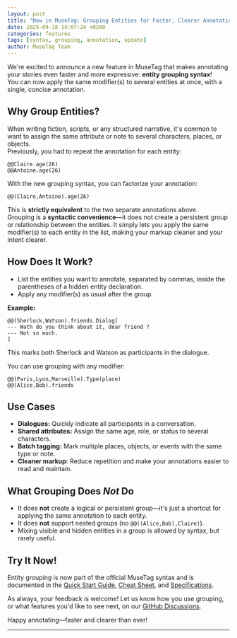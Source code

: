 ```yaml
---
layout: post
title: "New in MuseTag: Grouping Entities for Faster, Clearer Annotation"
date: 2025-09-18 14:07:24 +0200
categories: features
tags: [syntax, grouping, annotation, update]
author: MuseTag Team
---
```


We're excited to announce a new feature in MuseTag that makes annotating your stories even faster and more expressive: **entity grouping syntax**!  
You can now apply the same modifier(s) to several entities at once, with a single, concise annotation.

## Why Group Entities?

When writing fiction, scripts, or any structured narrative, it's common to want to assign the same attribute or note to several characters, places, or objects.  
Previously, you had to repeat the annotation for each entity:

```musetag
@@Claire.age(26)
@@Antoine.age(26)
```

With the new grouping syntax, you can factorize your annotation:

```musetag
@@(Claire,Antoine).age(26)
```

This is **strictly equivalent** to the two separate annotations above.  
Grouping is a **syntactic convenience**—it does not create a persistent group or relationship between the entities. It simply lets you apply the same modifier(s) to each entity in the list, making your markup cleaner and your intent clearer.

## How Does It Work?

- List the entities you want to annotate, separated by commas, inside the parentheses of a hidden entity declaration.
- Apply any modifier(s) as usual after the group.

**Example:**

```musetag
@@(Sherlock,Watson).friends.Dialog[
--- Wath do you think about it, dear friend ?
--- Not so much.
]
```

This marks both Sherlock and Watson as participants in the dialogue.

You can use grouping with any modifier:

```musetag
@@(Paris,Lyon,Marseille).Type(place)
@@(Alice,Bob).friends
```

## Use Cases

- **Dialogues:** Quickly indicate all participants in a conversation.
- **Shared attributes:** Assign the same age, role, or status to several characters.
- **Batch tagging:** Mark multiple places, objects, or events with the same type or note.
- **Cleaner markup:** Reduce repetition and make your annotations easier to read and maintain.

## What Grouping Does *Not* Do

- It does **not** create a logical or persistent group—it's just a shortcut for applying the same annotation to each entity.
- It does **not** support nested groups (no `@@((Alice,Bob),Claire)`).
- Mixing visible and hidden entities in a group is allowed by syntax, but rarely useful.

## Try It Now!

Entity grouping is now part of the official MuseTag syntax and is documented in the [Quick Start Guide](/10-quickstart.html), [Cheat Sheet](/40-cheat-sheet.html), and [Specifications](/99-specifications.html).

As always, your feedback is welcome! Let us know how you use grouping, or what features you'd like to see next, on our [GitHub Discussions](https://github.com/MuseTag/musetag.github.io/discussions).

Happy annotating—faster and clearer than ever!

---